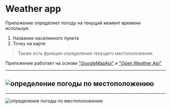# Weather app
Приложение определяет погоду на текущий момент времени используя:
1. Название населенного пункта
2. Точку на карте
 > Также есть функция определения текущего местоположения

Приложение работает на основе ["GoogleMapApi"](https://developers.google.com/) и ["Open Weather Api"](https://openweathermap.org/)

---
![определение погоды по местоположению](https://i.ibb.co/f07w45V/s1.png)
---
---
![определение погоды по местоположению](https://i.ibb.co/LRwYHcW/s2.png)
